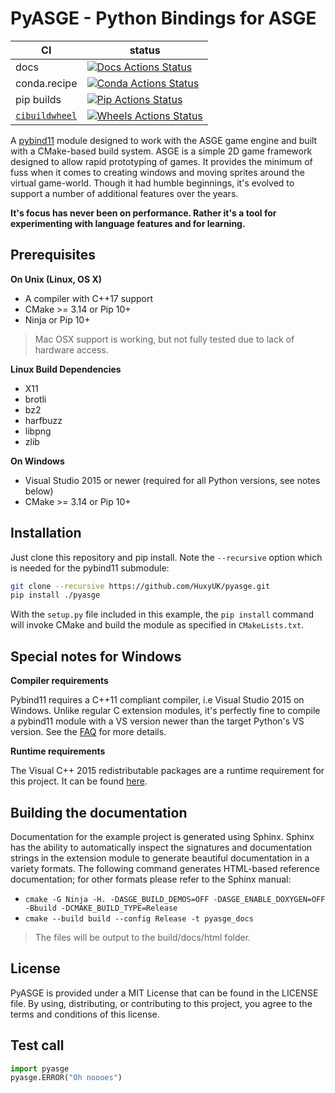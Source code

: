 # PyASGE - Python Bindings for ASGE

|      CI              | status |
|----------------------|--------|
| docs                 | [![Docs Actions Status][actions-docs]][actions-docs-link]
| conda.recipe         | [![Conda Actions Status][actions-conda-badge]][actions-conda-link] |
| pip builds           | [![Pip Actions Status][actions-pip-badge]][actions-pip-link] |
| [`cibuildwheel`][]   | [![Wheels Actions Status][actions-wheels-badge]][actions-wheels-link] |

[actions-docs]:            https://github.com/HuxyUK/pyasge/workflows/Sphinx/badge.svg
[actions-docs-link]:       https://github.com/HuxyUK/pyasge/actions?query=workflow%3ASphinx
[actions-badge]:           https://github.com/HuxyUK/pyasge/workflows/Tests/badge.svg
[actions-conda-link]:      https://github.com/HuxyUK/pyasge/actions?query=workflow%3AConda
[actions-conda-badge]:     https://github.com/HuxyUK/pyasge/workflows/Conda/badge.svg
[actions-pip-link]:        https://github.com/HuxyUK/pyasge/actions?query=workflow%3APip
[actions-pip-badge]:       https://github.com/HuxyUK/pyasge/workflows/Pip/badge.svg
[actions-wheels-link]:     https://github.com/HuxyUK/pyasge/actions?query=workflow%3AWheels
[actions-wheels-badge]:    https://github.com/HuxyUK/pyasge/workflows/Wheels/badge.svg

A [pybind11](https://github.com/pybind/pybind11) module designed to work with the
ASGE game engine and built with a CMake-based build system. ASGE is a simple 2D
game framework designed to allow rapid prototyping of games. It provides the minimum
of fuss when it comes to creating windows and moving sprites around the virtual
game-world. Though it had humble beginnings, it's evolved to support a number of
additional features over the years.

**It's focus has never been on performance. Rather it's a tool for experimenting
with language features and for learning.**


## Prerequisites

**On Unix (Linux, OS X)**

* A compiler with C++17 support
* CMake >= 3.14 or Pip 10+
* Ninja or Pip 10+

> Mac OSX support is working, but not fully tested due to lack of hardware access.

**Linux Build Dependencies**
* X11
* brotli
* bz2
* harfbuzz
* libpng
* zlib

**On Windows**

* Visual Studio 2015 or newer (required for all Python versions, see notes below)
* CMake >= 3.14 or Pip 10+


## Installation

Just clone this repository and pip install. Note the `--recursive` option which is
needed for the pybind11 submodule:

```bash
git clone --recursive https://github.com/HuxyUK/pyasge.git
pip install ./pyasge
```

With the `setup.py` file included in this example, the `pip install` command will
invoke CMake and build the module as specified in `CMakeLists.txt`.


## Special notes for Windows

**Compiler requirements**

Pybind11 requires a C++11 compliant compiler, i.e Visual Studio 2015 on Windows.
Unlike regular C extension modules, it's perfectly fine to compile a pybind11
module with a VS version newer than the target Python's VS version. See the
[FAQ] for more details.

**Runtime requirements**

The Visual C++ 2015 redistributable packages are a runtime requirement for this
project. It can be found [here][vs2015_runtime].


## Building the documentation

Documentation for the example project is generated using Sphinx. Sphinx has the
ability to automatically inspect the signatures and documentation strings in
the extension module to generate beautiful documentation in a variety formats.
The following command generates HTML-based reference documentation; for other
formats please refer to the Sphinx manual:

 - `cmake -G Ninja -H. -DASGE_BUILD_DEMOS=OFF -DASGE_ENABLE_DOXYGEN=OFF -Bbuild
   -DCMAKE_BUILD_TYPE=Release`
 - `cmake --build build --config Release -t pyasge_docs`

>The files will be output to the build/docs/html folder.



## License

PyASGE is provided under a MIT License that can be found in the LICENSE
file. By using, distributing, or contributing to this project, you agree to the
terms and conditions of this license.


## Test call

```python
import pyasge
pyasge.ERROR("Oh noooes")
```

[`cibuildwheel`]: https://cibuildwheel.readthedocs.io
[FAQ]: http://pybind11.rtfd.io/en/latest/faq.html#working-with-ancient-visual-studio-2009-builds-on-windows
[vs2015_runtime]: https://www.microsoft.com/en-us/download/details.aspx?id=48145

